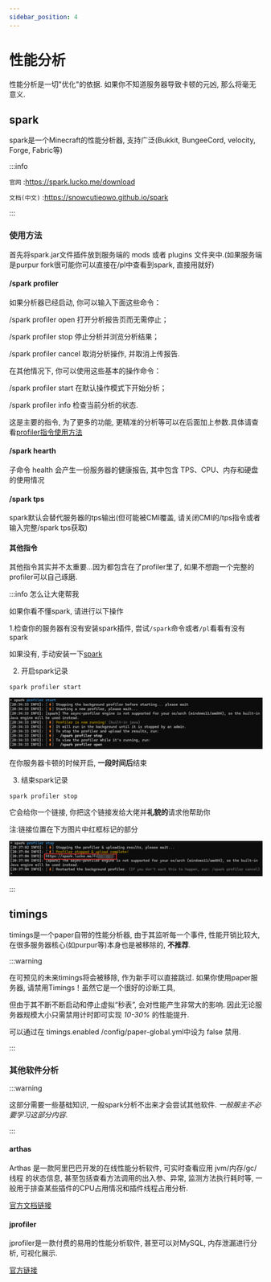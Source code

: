 ```yaml
---
sidebar_position: 4
---
```


# 性能分析

性能分析是一切"优化"的依据. 如果你不知道服务器导致卡顿的元凶, 那么将毫无意义.

## spark

spark是一个Minecraft的性能分析器, 支持广泛(Bukkit, BungeeCord, velocity, Forge, Fabric等)

:::info

`官网` :https://spark.lucko.me/download

`文档(中文)` :https://snowcutieowo.github.io/spark

:::

### 使用方法

首先将spark.jar文件插件放到服务端的 mods 或者 plugins 文件夹中.(如果服务端是purpur fork很可能你可以直接在/pl中查看到spark, 直接用就好)

#### /spark profiler

如果分析器已经启动, 你可以输入下面这些命令：

/spark profiler open 打开分析报告页而无需停止；

/spark profiler stop 停止分析并浏览分析结果；

/spark profiler cancel 取消分析操作, 并取消上传报告. 

在其他情况下, 你可以使用这些基本的操作命令：

/spark profiler start 在默认操作模式下开始分析；

/spark profiler info 检查当前分析的状态. 

这是主要的指令, 为了更多的功能, 更精准的分析等可以在后面加上参数.具体请查看[profiler指令使用方法](https://snowcutieowo.github.io/spark/#/spark.command-usage)

#### /spark hearth

子命令 health 会产生一份服务器的健康报告, 其中包含 TPS、CPU、内存和硬盘的使用情况

#### /spark tps

spark默认会替代服务器的tps输出(但可能被CMI覆盖, 请关闭CMI的/tps指令或者输入完整/spark tps获取)

#### 其他指令

其他指令其实并不太重要...因为都包含在了profiler里了, 如果不想跑一个完整的profiler可以自己琢磨.

:::info 怎么让大佬帮我

如果你看不懂spark, 请进行以下操作

1.检查你的服务器有没有安装spark插件, 尝试`/spark`命令或者`/pl`看看有没有spark

如果没有, 手动安装一下[spark](https://www.spigotmc.org/resources/spark.57242/)

2. 开启spark记录

```
spark profiler start
```

![](_images/怎么让大佬帮我/spark_start.png)

在你服务器卡顿的时候开启, **一段时间后**结束

3. 结束spark记录

```
spark profiler stop
```

它会给你一个链接, 你把这个链接发给大佬并**礼貌的**请求他帮助你

注:链接位置在下方图片中红框标记的部分

![](_images/怎么让大佬帮我/spark_stop.png)

:::

## timings

timings是一个paper自带的性能分析器, 由于其监听每一个事件, 性能开销比较大, 在很多服务器核心(如purpur等)本身也是被移除的, **不推荐**.

:::warning

在可预见的未来timings将会被移除, 作为新手可以直接跳过. 如果你使用paper服务器, 请禁用Timings！虽然它是一个很好的诊断工具, 

但由于其不断不断启动和停止虚拟“秒表”, 会对性能产生非常大的影响. 因此无论服务器规模大小只需禁用计时即可实现 *10-30%* 的性能提升. 

可以通过在 timings.enabled /config/paper-global.yml中设为 false 禁用. 

:::

### 其他软件分析

:::warning

这部分需要一些基础知识, 一般spark分析不出来才会尝试其他软件. *一般服主不必要学习这部分内容*.

:::

#### arthas

Arthas 是一款阿里巴巴开发的在线性能分析软件, 可实时查看应用 jvm/内存/gc/线程 的状态信息, 甚至包括查看方法调用的出入参、异常, 监测方法执行耗时等, 一般用于排查某些插件的CPU占用情况和插件线程占用分析.

[官方文档链接](https://arthas.aliyun.com/doc/)

#### jprofiler

jprofiler是一款付费的易用的性能分析软件, 甚至可以对MySQL, 内存泄漏进行分析, 可视化展示.

[官方链接](https://www.ej-technologies.com/products/jprofiler/overview.html)
